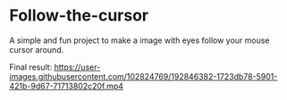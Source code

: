 # Follow-the-cursor
A simple and fun project to make a image with eyes follow your mouse cursor around.



Final result:
https://user-images.githubusercontent.com/102824769/192846382-1723db78-5901-421b-9d67-71713802c20f.mp4

